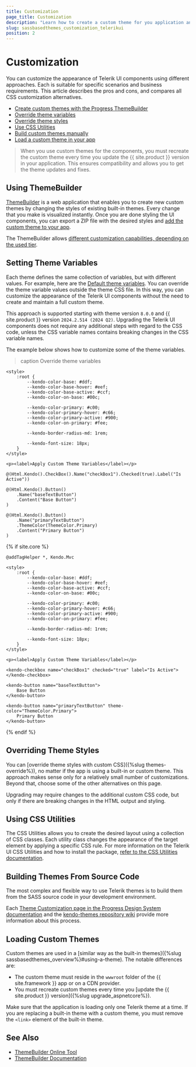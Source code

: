 ```yaml
---
title: Customization
page_title: Customization
description: "Learn how to create a custom theme for you application and alter the default appearance of the {{ site.product }} components."
slug: sassbasedthemes_customization_telerikui
position: 2
---
```


# Customization

You can customize the appearance of Telerik UI components using different approaches. Each is suitable for specific scenarios and business requirements. This article describes the pros and cons, and compares all CSS customization alternatives.

* [Create custom themes with the Progress ThemeBuilder](#using-themebuilder)
* [Override theme variables](#setting-theme-variables)
* [Override theme styles](#overriding-theme-styles)
* [Use CSS Utilities](#using-css-utilities)
* [Build custom themes manually](#building-themes-from-source-code)
* [Load a custom theme in your app](#loading-custom-themes)

> When you use custom themes for the components, you must recreate the custom theme every time you update the {{ site.product }} version in your application. This ensures compatibility and allows you to get the theme updates and fixes.

## Using ThemeBuilder

[ThemeBuilder](https://docs.telerik.com/themebuilder) is a web application that enables you to create new custom themes by changing the styles of existing built-in themes. Every change that you make is visualized instantly. Once you are done styling the UI components, you can export a ZIP file with the desired styles and [add the custom theme to your app](#loading-custom-themes).

The ThemeBuilder allows [different customization capabilities, depending on the used tier](https://docs.telerik.com/themebuilder/introduction#themebuilder-tiers).

## Setting Theme Variables

Each theme defines the same collection of variables, but with different values. For example, here are the <a href="https://www.telerik.com/design-system/docs/themes/kendo-themes/default/theme-variables/" target="_blank">Default theme variables</a>. You can override the theme variable values outside the theme CSS file. In this way, you can customize the appearance of the Telerik UI components without the need to create and maintain a full custom theme.

This approach is supported starting with theme version `8.0.0` and {{ site.product }} version `2024.2.514 (2024 Q2)`. Upgrading the Telerik UI components does not require any additional steps with regard to the CSS code, unless the CSS variable names contains breaking changes in the CSS variable names.

The example below shows how to customize some of the theme variables.

>caption Override theme variables

````HtmlHelper
<style>
    :root {
        --kendo-color-base: #ddf;
        --kendo-color-base-hover: #eef;
        --kendo-color-base-active: #ccf;
        --kendo-color-on-base: #00c;

        --kendo-color-primary: #c00;
        --kendo-color-primary-hover: #c66;
        --kendo-color-primary-active: #900;
        --kendo-color-on-primary: #fee;

        --kendo-border-radius-md: 1rem;

        --kendo-font-size: 18px;
    }
</style>

<p><label>Apply Custom Theme Variables</label></p>

@(Html.Kendo().CheckBox().Name("checkBox1").Checked(true).Label("Is Active"))

@(Html.Kendo().Button()
    .Name("baseTextButton")
    .Content("Base Button")
)

@(Html.Kendo().Button()
    .Name("primaryTextButton")
    .ThemeColor(ThemeColor.Primary)
    .Content("Primary Button")
)
````
{% if site.core %}
````TagHelper
@addTagHelper *, Kendo.Mvc

<style>
    :root {
        --kendo-color-base: #ddf;
        --kendo-color-base-hover: #eef;
        --kendo-color-base-active: #ccf;
        --kendo-color-on-base: #00c;

        --kendo-color-primary: #c00;
        --kendo-color-primary-hover: #c66;
        --kendo-color-primary-active: #900;
        --kendo-color-on-primary: #fee;

        --kendo-border-radius-md: 1rem;

        --kendo-font-size: 18px;
    }
</style>

<p><label>Apply Custom Theme Variables</label></p>

<kendo-checkbox name="checkBox1" checked="true" label="Is Active"> </kendo-checkbox>

<kendo-button name="baseTextButton">
    Base Button
</kendo-button>

<kendo-button name="primaryTextButton" theme-color="ThemeColor.Primary">
    Primary Button
</kendo-button>
````
{% endif %}

## Overriding Theme Styles

You can [override theme styles with custom CSS]({%slug themes-override%}), no matter if the app is using a built-in or custom theme. This approach makes sense only for a relatively small number of customizations. Beyond that, choose some of the other alternatives on this page.

Upgrading may require changes to the additional custom CSS code, but only if there are breaking changes in the HTML output and styling.

## Using CSS Utilities

The CSS Utilities allows you to create the desired layout using a collection of CSS classes. Each utility class changes the appearance of the target element by applying a specific CSS rule. For more information on the Telerik UI CSS Utilities and how to install the package, <a href="https://www.telerik.com/design-system/docs/utils/get-started/introduction/" target="_blank">refer to the CSS Utilities documentation</a>.

## Building Themes From Source Code

The most complex and flexible way to use Telerik themes is to build them from the SASS source code in your development environment.

Each <a href="https://www.telerik.com/design-system/docs/themes/kendo-themes/default/customization/" target="_blank">Theme Customization page in the Progress Design System documentation</a> and the [kendo-themes repository wiki](https://github.com/telerik/kendo-themes/wiki/Compiling-themes) provide more information about this process.

## Loading Custom Themes

Custom themes are used in a [similar way as the built-in themes]({%slug sassbasedthemes_overview%}#using-a-theme). The notable differences are:

* The custom theme must reside in the `wwwroot` folder of the {{ site.framework }} app or on a CDN provider.
* You must recreate custom themes every time you [update the {{ site.product }} version]({%slug upgrade_aspnetcore%}).

Make sure that the application is loading only one Telerik theme at a time. If you are replacing a built-in theme with a custom theme, you must remove the `<link>` element of the built-in theme.

## See Also

* [ThemeBuilder Online Tool](https://themebuilderapp.telerik.com)
* [ThemeBuilder Documentation](https://docs.telerik.com/themebuilder)